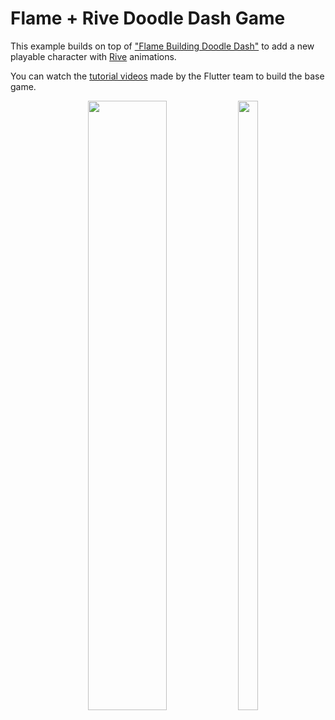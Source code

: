 # Flame + Rive Doodle Dash Game

This example builds on top of ["Flame Building Doodle Dash"](https://github.com/flutter/codelabs/tree/main/flame-building-doodle-dash) to add a new playable character with [Rive](http://rive.app) animations.

You can watch the [tutorial videos](https://www.youtube.com/watch?v=ILTx1Wa33Z0) made by the Flutter team to build the base game.

<p align="center">
<img src="https://user-images.githubusercontent.com/13705472/215109558-88c6b203-cd94-45b1-8946-e49f24ce1dfc.gif" width="50%" height="50%"/>
<img src="https://user-images.githubusercontent.com/13705472/215108484-7c966c14-24fe-4dae-858a-6c08aed31209.jpg" width="25%" height="50%"/>
</p>
